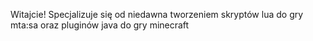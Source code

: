 Witajcie! Specjalizuje się od niedawna tworzeniem skryptów lua do gry mta:sa oraz pluginów java do gry minecraft
